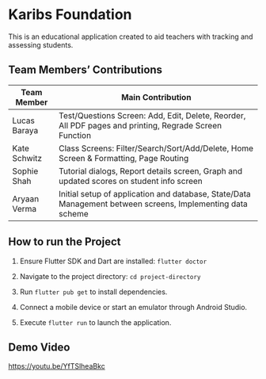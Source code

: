 # Karibs Foundation 

This is an educational application created to aid teachers with tracking and assessing students.

## Team Members’ Contributions

| Team Member     | Main Contribution                                                                                      |
|-----------------|--------------------------------------------------------------------------------------------------------|
| Lucas Baraya    | Test/Questions Screen: Add, Edit, Delete, Reorder, All PDF pages and printing, Regrade Screen Function |
| Kate Schwitz    | Class Screens: Filter/Search/Sort/Add/Delete, Home Screen & Formatting, Page Routing                    |
| Sophie Shah     | Tutorial dialogs, Report details screen, Graph and updated scores on student info screen               |
| Aryaan Verma    | Initial setup of application and database, State/Data Management between screens, Implementing data scheme |



## How to run the Project
1. Ensure Flutter SDK and Dart are installed: ```flutter doctor```
  
2. Navigate to the project directory: ```cd project-directory```
  
3. Run ```flutter pub get``` to install dependencies.
   
4. Connect a mobile device or start an emulator through Android Studio.
   
5. Execute ```flutter run``` to launch the application.


## Demo Video
https://youtu.be/YfTSlheaBkc
